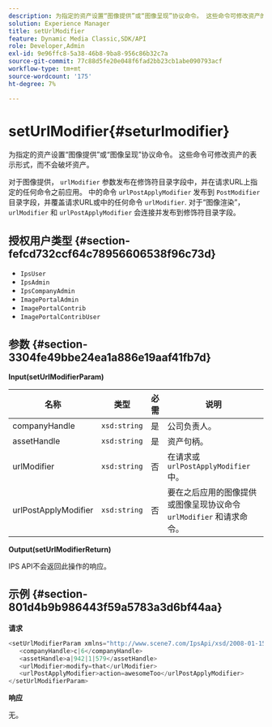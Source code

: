 ```yaml
---
description: 为指定的资产设置“图像提供”或“图像呈现”协议命令。 这些命令可修改资产的表示形式，而不会破坏资产。
solution: Experience Manager
title: setUrlModifier
feature: Dynamic Media Classic,SDK/API
role: Developer,Admin
exl-id: 9e96ffc8-5a38-46b8-9ba8-956c86b32c7a
source-git-commit: 77c88d5fe20e048f6fad2bb23cb1abe090793acf
workflow-type: tm+mt
source-wordcount: '175'
ht-degree: 7%

---
```


# setUrlModifier{#seturlmodifier}

为指定的资产设置“图像提供”或“图像呈现”协议命令。 这些命令可修改资产的表示形式，而不会破坏资产。

对于图像提供， `urlModifier` 参数发布在修饰符目录字段中，并在请求URL上指定的任何命令之前应用。 中的命令 `urlPostApplyModifier` 发布到 `PostModifier` 目录字段，并覆盖请求URL或中的任何命令 `urlModifier`. 对于“图像渲染”， `urlModifier` 和 `urlPostApplyModifier` 会连接并发布到修饰符目录字段。

## 授权用户类型 {#section-fefcd732ccf64c78956606538f96c73d}

* `IpsUser`
* `IpsAdmin`
* `IpsCompanyAdmin`
* `ImagePortalAdmin`
* `ImagePortalContrib`
* `ImagePortalContribUser`

## 参数 {#section-3304fe49bbe24ea1a886e19aaf41fb7d}

**Input(setUrlModifierParam)**

| 名称 | 类型 | 必需 | 说明 |
|---|---|---|---|
| companyHandle | `xsd:string` | 是 | 公司负责人。 |
| assetHandle | `xsd:string` | 是 | 资产句柄。 |
| urlModifier | `xsd:string` | 否 | 在请求或 `urlPostApplyModifier` 中。 |
| urlPostApplyModifier | `xsd:string` | 否 | 要在之后应用的图像提供或图像呈现协议命令 `urlModifier` 和请求命令。 |

**Output(setUrlModifierReturn)**

IPS API不会返回此操作的响应。

## 示例 {#section-801d4b9b986443f59a5783a3d6bf44aa}

**请求**

```java
<setUrlModifierParam xmlns="http://www.scene7.com/IpsApi/xsd/2008-01-15">
   <companyHandle>c|6</companyHandle>
   <assetHandle>a|942|1|579</assetHandle>
   <urlModifier>modify=that</urlModifier>
   <urlPostApplyModifier>action=awesomeToo</urlPostApplyModifier>
</setUrlModifierParam>
```

**响应**

无。

